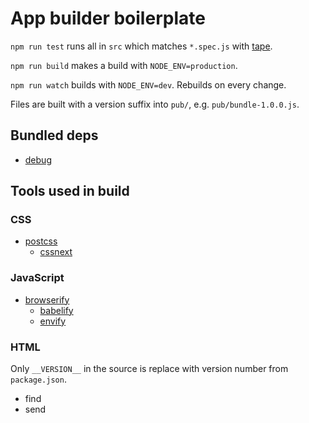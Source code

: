 # App builder boilerplate

`npm run test` runs all in `src` which matches `*.spec.js` with [tape](https://npmjs.com/package/tape).

`npm run build` makes a build with `NODE_ENV=production`.

`npm run watch` builds with `NODE_ENV=dev`. Rebuilds on every change.

Files are built with a version suffix into `pub/`, e.g. `pub/bundle-1.0.0.js`.

## Bundled deps

- [debug](https://npmjs.com/package/debug)

## Tools used in build

### CSS

- [postcss](https://npmjs.com/package/postcss)
    - [cssnext](https://npmjs.com/package/cssnext)

### JavaScript

- [browserify](https://npmjs.com/package/browserify)
    - [babelify](https://npmjs.com/package/babelify)
    - [envify](https://npmjs.com/package/envify)

### HTML

Only `__VERSION__` in the source is replace with version number from `package.json`.

- find
- send

